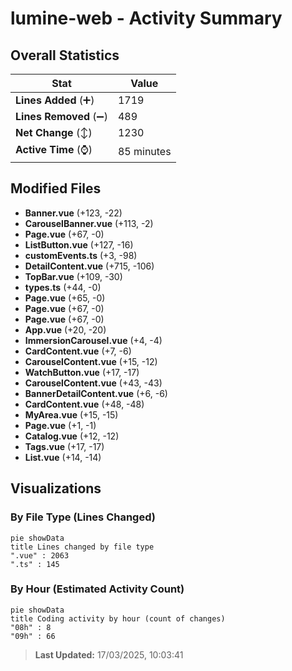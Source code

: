# lumine-web - Activity Summary 

## Overall Statistics

| Stat                   | Value                                                             |
| ---------------------- | ----------------------------------------------------------------- |
| **Lines Added** (➕)   | 1719                                          |
| **Lines Removed** (➖) | 489                                        |
| **Net Change** (↕)    | 1230                |
| **Active Time** (⌚)   | 85 minutes |


## Modified Files
- **Banner.vue** (+123, -22)
- **CarouselBanner.vue** (+113, -2)
- **Page.vue** (+67, -0)
- **ListButton.vue** (+127, -16)
- **customEvents.ts** (+3, -98)
- **DetailContent.vue** (+715, -106)
- **TopBar.vue** (+109, -30)
- **types.ts** (+44, -0)
- **Page.vue** (+65, -0)
- **Page.vue** (+67, -0)
- **Page.vue** (+67, -0)
- **App.vue** (+20, -20)
- **ImmersionCarousel.vue** (+4, -4)
- **CardContent.vue** (+7, -6)
- **CarouselContent.vue** (+15, -12)
- **WatchButton.vue** (+17, -17)
- **CarouselContent.vue** (+43, -43)
- **BannerDetailContent.vue** (+6, -6)
- **CardContent.vue** (+48, -48)
- **MyArea.vue** (+15, -15)
- **Page.vue** (+1, -1)
- **Catalog.vue** (+12, -12)
- **Tags.vue** (+17, -17)
- **List.vue** (+14, -14)

## Visualizations

### By File Type (Lines Changed)

```mermaid
pie showData
title Lines changed by file type
".vue" : 2063
".ts" : 145
```

### By Hour (Estimated Activity Count)

```mermaid
pie showData
title Coding activity by hour (count of changes)
"08h" : 8
"09h" : 66
```


> **Last Updated:** 17/03/2025, 10:03:41